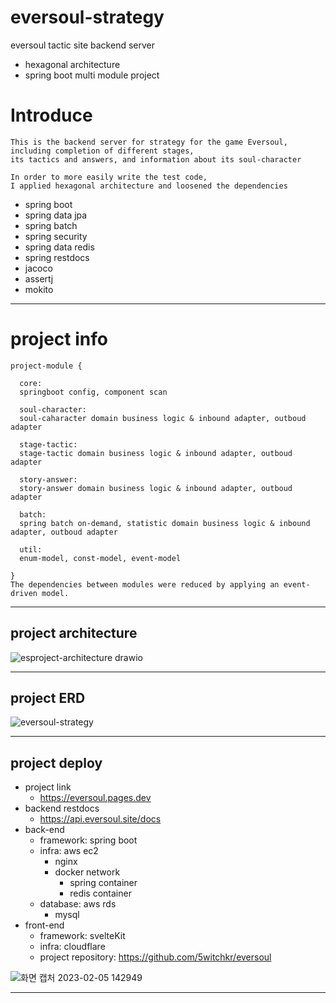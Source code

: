 # eversoul-strategy

eversoul tactic site backend server
- hexagonal architecture
- spring boot multi module project

# Introduce
```
This is the backend server for strategy for the game Eversoul,
including completion of different stages,
its tactics and answers, and information about its soul-character

In order to more easily write the test code,
I applied hexagonal architecture and loosened the dependencies
```

  - spring boot
  - spring data jpa
  - spring batch
  - spring security
  - spring data redis
  - spring restdocs
  - jacoco
  - assertj
  - mokito

---

# project info
  ```
  project-module { 
  
    core: 
    springboot config, component scan
    
    soul-character: 
    soul-caharacter domain business logic & inbound adapter, outboud adapter
    
    stage-tactic: 
    stage-tactic domain business logic & inbound adapter, outboud adapter
    
    story-answer: 
    story-answer domain business logic & inbound adapter, outboud adapter
    
    batch: 
    spring batch on-demand, statistic domain business logic & inbound adapter, outboud adapter
    
    util: 
    enum-model, const-model, event-model
    
  }
  The dependencies between modules were reduced by applying an event-driven model.
  ```


---

## project architecture

![esproject-architecture drawio](https://user-images.githubusercontent.com/95848796/216316351-6f213c6f-2966-4239-8266-f3f6fca9aedc.png)


---


## project ERD
![eversoul-strategy](https://user-images.githubusercontent.com/95848796/216323175-946efe3e-728c-4d90-abb9-849c55e289a1.png)


---

## project deploy
  - project link
    - https://eversoul.pages.dev
  - backend restdocs
    - https://api.eversoul.site/docs
  - back-end
    - framework: spring boot
    - infra: aws ec2
      - nginx
      - docker network
        - spring container
        - redis container
    - database: aws rds
      - mysql
  - front-end
    - framework: svelteKit
    - infra: cloudflare
    - project repository: https://github.com/5witchkr/eversoul

![화면 캡처 2023-02-05 142949](https://user-images.githubusercontent.com/95848796/216806662-acb7f9b2-e292-4dcc-9603-3f805cd04948.png)

---
